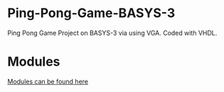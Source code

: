 # Ping-Pong-Game-BASYS-3

Ping Pong Game Project on BASYS-3 via using VGA. Coded with VHDL. 



# Modules 
[Modules can be found here](https://github.com/UmayD/Ping-Pong-Game-BASYS-3/tree/master/project_1.srcs/sources_1/new)
